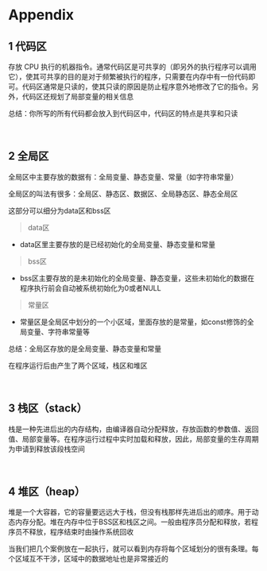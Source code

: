 &emsp;
# Appendix

## 1 代码区

存放 CPU 执行的机器指令。通常代码区是可共享的（即另外的执行程序可以调用它），使其可共享的目的是对于频繁被执行的程序，只需要在内存中有一份代码即可。代码区通常是只读的，使其只读的原因是防止程序意外地修改了它的指令。另外，代码区还规划了局部变量的相关信息

总结：你所写的所有代码都会放入到代码区中，代码区的特点是共享和只读

&emsp;
## 2 全局区

全局区中主要存放的数据有：全局变量、静态变量、常量（如字符串常量）

全局区的叫法有很多：全局区、静态区、数据区、全局静态区、静态全局区

这部分可以细分为data区和bss区

>data区
- data区里主要存放的是已经初始化的全局变量、静态变量和常量

>bss区
- bss区主要存放的是未初始化的全局变量、静态变量，这些未初始化的数据在程序执行前会自动被系统初始化为0或者NULL

>常量区
- 常量区是全局区中划分的一个小区域，里面存放的是常量，如const修饰的全局变量、字符串常量等

总结：全局区存放的是全局变量、静态变量和常量

在程序运行后由产生了两个区域，栈区和堆区

&emsp;
## 3 栈区（stack）
栈是一种先进后出的内存结构，由编译器自动分配释放，存放函数的参数值、返回值、局部变量等。在程序运行过程中实时加载和释放，因此，局部变量的生存周期为申请到释放该段栈空间

&emsp;
## 4 堆区（heap）

堆是一个大容器，它的容量要远远大于栈，但没有栈那样先进后出的顺序。用于动态内存分配。堆在内存中位于BSS区和栈区之间。一般由程序员分配和释放，若程序员不释放，程序结束时由操作系统回收

当我们把几个案例放在一起执行，就可以看到内存将每个区域划分的很有条理。每个区域互不干涉，区域中的数据地址也是非常接近的